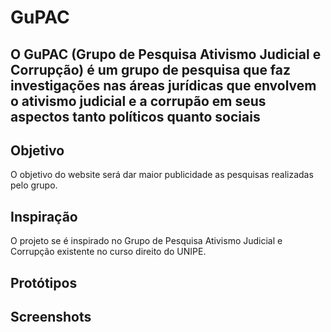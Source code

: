 # GuPAC
## O GuPAC (Grupo de Pesquisa Ativismo Judicial e Corrupção) é um grupo de pesquisa que faz investigações nas áreas jurídicas que envolvem o ativismo judicial e a corrupão em seus aspectos tanto políticos quanto sociais
## Objetivo
O objetivo do website será dar maior publicidade as pesquisas realizadas pelo grupo.
## Inspiração
O projeto se é inspirado no Grupo de Pesquisa Ativismo Judicial e Corrupção existente no curso direito do UNIPE.
## Protótipos
## Screenshots
